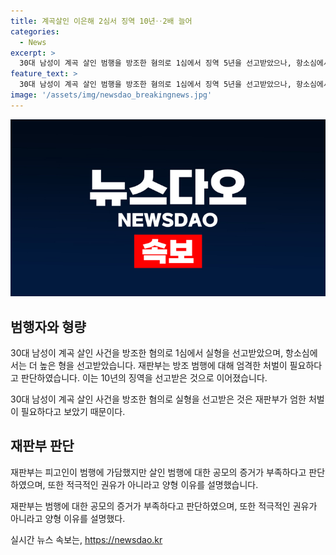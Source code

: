```yaml
---
title: 계곡살인 이은해 2심서 징역 10년‥2배 늘어
categories:
  - News
excerpt: >
  30대 남성이 계곡 살인 범행을 방조한 혐의로 1심에서 징역 5년을 선고받았으나, 항소심에서 10년을 선고받았다. 이는 피고인이 살인 범행에 가담한 정도가 적다고 보기 어렵다는 이유에서이며, 이은해의 무기징역 확정과 관련하여 원심 판결이 가벼웠다는 지적이 있다. 재판부는 텔레그램 대화 내용을 토대로 피고인이 범행을 공모했던 것은 부족하나, 방조를 했고 계획을 알고 있었다고 밝혔다.
feature_text: >
  30대 남성이 계곡 살인 범행을 방조한 혐의로 1심에서 징역 5년을 선고받았으나, 항소심에서 10년을 선고받았다. 이는 피고인이 살인 범행에 가담한 정도가 적다고 보기 어렵다는 이유에서이며, 이은해의 무기징역 확정과 관련하여 원심 판결이 가벼웠다는 지적이 있다. 재판부는 텔레그램 대화 내용을 토대로 피고인이 범행을 공모했던 것은 부족하나, 방조를 했고 계획을 알고 있었다고 밝혔다.
image: '/assets/img/newsdao_breakingnews.jpg'
---
```


<p><img src="/assets/img/newsdao_breakingnews.jpg" alt="flaretime 속보" /></p>

<h2 data-ke-size="size26">범행자와 형량</h2>

<p>30대 남성이 계곡 살인 사건을 방조한 혐의로 1심에서 실형을 선고받았으며, 항소심에서는 더 높은 형을 선고받았습니다. 재판부는 방조 범행에 대해 엄격한 처벌이 필요하다고 판단하였습니다. 이는 10년의 징역을 선고받은 것으로 이어졌습니다.</p>

<p data-ke-size="size16">30대 남성이 계곡 살인 사건을 방조한 혐의로 실형을 선고받은 것은 재판부가 엄한 처벌이 필요하다고 보았기 때문이다.</p>

<h2 data-ke-size="size26">재판부 판단</h2>

<p>재판부는 피고인이 범행에 가담했지만 살인 범행에 대한 공모의 증거가 부족하다고 판단하였으며, 또한 적극적인 권유가 아니라고 양형 이유를 설명했습니다.</p>

<p data-ke-size="size16">재판부는 범행에 대한 공모의 증거가 부족하다고 판단하였으며, 또한 적극적인 권유가 아니라고 양형 이유를 설명했다.</p>
실시간 뉴스 속보는, <a href="https://newsdao.kr" rel="dofollow">https://newsdao.kr</a>


